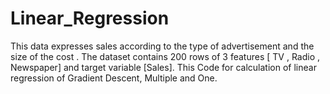 # Linear_Regression
This data expresses sales according to the type of advertisement and the size of the cost . The dataset contains 200 rows of 3 features [ TV , Radio , Newspaper] and target variable [Sales]. This Code for calculation of linear regression of Gradient Descent, Multiple and One.
